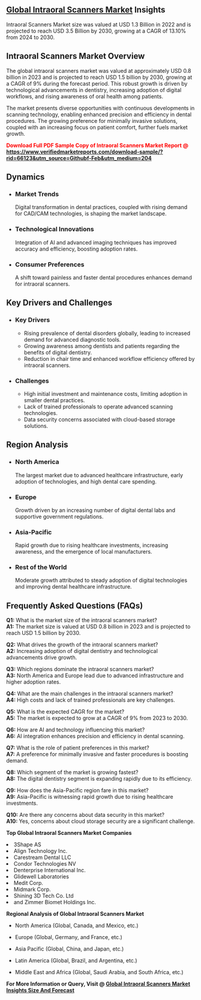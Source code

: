 <h2><a href="https://www.verifiedmarketreports.com/download-sample/?rid=66123&amp;utm_source=Githubf&amp;utm_medium=204" target="_blank">Global Intraoral Scanners Market</a> Insights</h2><p>Intraoral Scanners Market size was valued at USD 1.3 Billion in 2022 and is projected to reach USD 3.5 Billion by 2030, growing at a CAGR of 13.10% from 2024 to 2030.</p><p> <!DOCTYPE html> <html lang="en"> <head> <meta charset="UTF-8"> <meta name="viewport" content="width=device-width, initial-scale=1.0"> <meta name="description" content="Explore the comprehensive insights into the Intraoral Scanners Market, including market size, dynamics, key drivers and challenges, and region analysis."> <meta name="keywords" content="Intraoral Scanners Market, Market Size, Industry Outlook, Key Drivers, Regional Analysis"> <meta name="author" content="Market Insights"> <title>Intraoral Scanners Market Overview</title> </head> <body> <h2>Intraoral Scanners Market Overview</h2> <p>The global intraoral scanners market was valued at approximately USD 0.8 billion in 2023 and is projected to reach USD 1.5 billion by 2030, growing at a CAGR of 9% during the forecast period. This robust growth is driven by technological advancements in dentistry, increasing adoption of digital workflows, and rising awareness of oral health among patients.</p> <p>The market presents diverse opportunities with continuous developments in scanning technology, enabling enhanced precision and efficiency in dental procedures. The growing preference for minimally invasive solutions, coupled with an increasing focus on patient comfort, further fuels market growth. <strong><p><span class=""><span style="color: #ff0000;"><strong>Download Full PDF Sample Copy of Intraoral Scanners Market Report</strong> @ </span><a href="https://www.verifiedmarketreports.com/download-sample/?rid=66123&amp;utm_source=Githubf-Feb&amp;utm_medium=204" target="_blank">https://www.verifiedmarketreports.com/download-sample/?rid=66123&amp;utm_source=Githubf-Feb&amp;utm_medium=204</a></span></p></strong></p> <h2>Dynamics</h2> <ul> <li><h3>Market Trends</h3> Digital transformation in dental practices, coupled with rising demand for CAD/CAM technologies, is shaping the market landscape.</li> <li><h3>Technological Innovations</h3> Integration of AI and advanced imaging techniques has improved accuracy and efficiency, boosting adoption rates.</li> <li><h3>Consumer Preferences</h3> A shift toward painless and faster dental procedures enhances demand for intraoral scanners.</li> </ul> <h2>Key Drivers and Challenges</h2> <ul> <li><h3>Key Drivers</h3> <ul> <li>Rising prevalence of dental disorders globally, leading to increased demand for advanced diagnostic tools.</li> <li>Growing awareness among dentists and patients regarding the benefits of digital dentistry.</li> <li>Reduction in chair time and enhanced workflow efficiency offered by intraoral scanners.</li> </ul> </li> <li><h3>Challenges</h3> <ul> <li>High initial investment and maintenance costs, limiting adoption in smaller dental practices.</li> <li>Lack of trained professionals to operate advanced scanning technologies.</li> <li>Data security concerns associated with cloud-based storage solutions.</li> </ul> </li> </ul> <h2>Region Analysis</h2> <ul> <li><h3>North America</h3> The largest market due to advanced healthcare infrastructure, early adoption of technologies, and high dental care spending.</li> <li><h3>Europe</h3> Growth driven by an increasing number of digital dental labs and supportive government regulations.</li> <li><h3>Asia-Pacific</h3> Rapid growth due to rising healthcare investments, increasing awareness, and the emergence of local manufacturers.</li> <li><h3>Rest of the World</h3> Moderate growth attributed to steady adoption of digital technologies and improving dental healthcare infrastructure.</li> </ul> <h2>Frequently Asked Questions (FAQs)</h2> <p><strong>Q1:</strong> What is the market size of the intraoral scanners market? <br><strong>A1:</strong> The market size is valued at USD 0.8 billion in 2023 and is projected to reach USD 1.5 billion by 2030.</p> <p><strong>Q2:</strong> What drives the growth of the intraoral scanners market? <br><strong>A2:</strong> Increasing adoption of digital dentistry and technological advancements drive growth.</p> <p><strong>Q3:</strong> Which regions dominate the intraoral scanners market? <br><strong>A3:</strong> North America and Europe lead due to advanced infrastructure and higher adoption rates.</p> <p><strong>Q4:</strong> What are the main challenges in the intraoral scanners market? <br><strong>A4:</strong> High costs and lack of trained professionals are key challenges.</p> <p><strong>Q5:</strong> What is the expected CAGR for the market? <br><strong>A5:</strong> The market is expected to grow at a CAGR of 9% from 2023 to 2030.</p> <p><strong>Q6:</strong> How are AI and technology influencing this market? <br><strong>A6:</strong> AI integration enhances precision and efficiency in dental scanning.</p> <p><strong>Q7:</strong> What is the role of patient preferences in this market? <br><strong>A7:</strong> A preference for minimally invasive and faster procedures is boosting demand.</p> <p><strong>Q8:</strong> Which segment of the market is growing fastest? <br><strong>A8:</strong> The digital dentistry segment is expanding rapidly due to its efficiency.</p> <p><strong>Q9:</strong> How does the Asia-Pacific region fare in this market? <br><strong>A9:</strong> Asia-Pacific is witnessing rapid growth due to rising healthcare investments.</p> <p><strong>Q10:</strong> Are there any concerns about data security in this market? <br><strong>A10:</strong> Yes, concerns about cloud storage security are a significant challenge.</p> </body> </html> </p><p><strong>Top Global Intraoral Scanners Market Companies</strong></p><div data-test-id=""><p><li>3Shape AS</li><li> Align Technology Inc.</li><li> Carestream Dental LLC</li><li> Condor Technologies NV</li><li> Denterprise International Inc.</li><li> Glidewell Laboratories</li><li> Medit Corp.</li><li> Midmark Corp.</li><li> Shining 3D Tech Co. Ltd</li><li> and Zimmer Biomet Holdings Inc.</li></p><div><strong>Regional Analysis of&nbsp;Global Intraoral Scanners Market</strong></div><ul><li dir="ltr"><p dir="ltr">North America&nbsp;(Global, Canada, and Mexico, etc.)</p></li><li dir="ltr"><p dir="ltr">Europe (Global, Germany, and France, etc.)</p></li><li dir="ltr"><p dir="ltr">Asia Pacific&nbsp;(Global, China, and Japan, etc.)</p></li><li dir="ltr"><p dir="ltr">Latin America&nbsp;(Global, Brazil, and Argentina, etc.)</p></li><li dir="ltr">Middle East and Africa&nbsp;(Global, Saudi Arabia, and South Africa, etc.)</li></ul><p><strong>For More Information or Query, Visit @&nbsp;</strong><strong><a href="https://www.verifiedmarketreports.com/product/global-intraoral-scanners-market-2018-by-manufacturers-regions-type-and-application-forecast-to-2023/?utm_source=Githubf&amp;utm_medium=204" target="_blank">Global Intraoral Scanners Market Insights Size And Forecast</a></strong></p></div>
